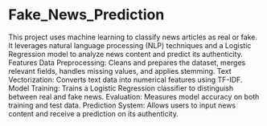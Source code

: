 # Fake_News_Prediction
This project uses machine learning to classify news articles as real or fake. It leverages natural language processing (NLP) techniques and a Logistic Regression model to analyze news content and predict its authenticity.
Features
Data Preprocessing: Cleans and prepares the dataset, merges relevant fields, handles missing values, and applies stemming.
Text Vectorization: Converts text data into numerical features using TF-IDF.
Model Training: Trains a Logistic Regression classifier to distinguish between real and fake news.
Evaluation: Measures model accuracy on both training and test data.
Prediction System: Allows users to input news content and receive a prediction on its authenticity.
